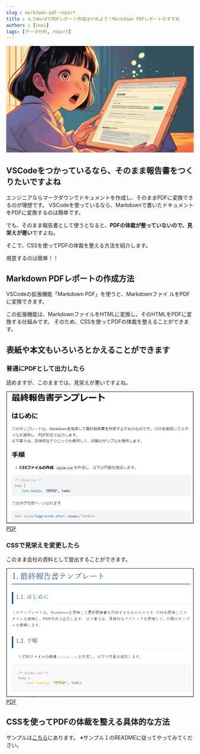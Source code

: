 ```yaml
---
slug : markdown-pdf-report
title : もうWordでPDFレポート作成はやめよう！Markdown PDFレポートのすすめ
authors : [imai]
tags: [データ分析, report]
---
```


![TOP画像](top.png)

## VSCodeをつかっているなら、そのまま報告書をつくりたいですよね

エンジニアならマークダウンでドキュメントを作成し、そのままPDFに変換できるのが理想です。
VSCodeを使っているなら、Markdownで書いたドキュメントをPDFに変換するのは簡単です。

でも、そのまま報告書として使うとなると、**PDFの体裁が整っていないので、見栄えが悪い**ですよね。

そこで、CSSを使ってPDFの体裁を整える方法を紹介します。

用意するのは簡単！！

<!-- truncate -->

## Markdown PDFレポートの作成方法

VSCodeの拡張機能「Markdown PDF」を使うと、Markdownファイ
ルをPDFに変換できます。

この拡張機能は、MarkdownファイルをHTMLに変換し、そのHTMLをPDFに変換する仕組みです。
そのため、CSSを使ってPDFの体裁を整えることができます。

## 表紙や本文もいろいろとかえることができます

### 普通にPDFとして出力したら

読めますが、このままでは、見栄えが悪いですよね。

![Before画像](before.png)
[PDF](before.pdf)

### CSSで見栄えを変更したら

このまま会社の資料として提出することができます。

![After画像](after.png)
[PDF](after.pdf)

## CSSを使ってPDFの体裁を整える具体的な方法

サンプルは[こちら](https://github.com/lcp-business-SRE/markdown-to-pdf-report-sample)にあります。
※サンプル１のREADMEに従ってやってみてください。
